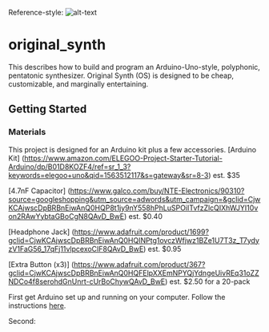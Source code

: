 Reference-style:
![alt-text][logo]

[logo]: https://github.com/smanizad/original_synth/images/os.jpg "O R I G I N A L  S Y N T H"
# original_synth
This describes how to build and program an Arduino-Uno-style, polyphonic, pentatonic synthesizer.
Original Synth (OS) is designed to be cheap, customizable, and marginally entertaining.

## Getting Started

### Materials
This project is designed for an Arduino kit plus a few accessories.
[Arduino Kit] (https://www.amazon.com/ELEGOO-Project-Starter-Tutorial-Arduino/dp/B01D8KOZF4/ref=sr_1_3?keywords=elegoo+uno&qid=1563512117&s=gateway&sr=8-3) est. $35

[4.7nF Capacitor] (https://www.galco.com/buy/NTE-Electronics/90310?source=googleshopping&utm_source=adwords&utm_campaign=&gclid=CjwKCAjwscDpBRBnEiwAnQ0HQP8t1jy9nY558hPhLuSPOiITvfzZlcQIXhWJYI10von2RAwYybtaGBoCgN8QAvD_BwE) est. $0.40

[Headphone Jack] (https://www.adafruit.com/product/1699?gclid=CjwKCAjwscDpBRBnEiwAnQ0HQINPtg1ovczWfjwz1BZe1U7T3z_T7ydyzV1FaG56_17qFj11vlpcexoCIF8QAvD_BwE) est. $0.95


[Extra Button (x3)] (https://www.adafruit.com/product/367?gclid=CjwKCAjwscDpBRBnEiwAnQ0HQFElpXXEmNPYQjYdngeUivREq31oZZNDCo4f8serohdGnUnrt-cUrBoChywQAvD_BwE)  est. $2.50 for a 20-pack



First get Arduino set up and running on your computer. Follow the instructions [here](https://www.arduino.cc/en/Guide/HomePage).

Second:
